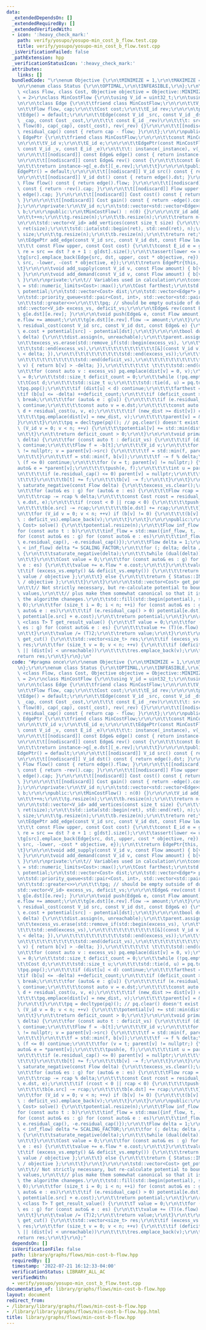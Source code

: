 ```yaml
---
data:
  _extendedDependsOn: []
  _extendedRequiredBy: []
  _extendedVerifiedWith:
  - icon: ':heavy_check_mark:'
    path: verify/yosupo/yosupo-min_cost_b_flow.test.cpp
    title: verify/yosupo/yosupo-min_cost_b_flow.test.cpp
  _isVerificationFailed: false
  _pathExtension: hpp
  _verificationStatusIcon: ':heavy_check_mark:'
  attributes:
    links: []
  bundledCode: "\r\nenum Objective {\r\n\tMINIMIZE = 1,\r\n\tMAXIMIZE = -1,\r\n};\r\
    \n\r\nenum class Status {\r\n\tOPTIMAL,\r\n\tINFEASIBLE,\r\n};\r\n\r\ntemplate\
    \ <class Flow, class Cost, Objective objective = Objective::MINIMIZE, Flow SCALING_FACTOR\
    \ = 2>\r\nclass MinCostFlow {\r\n\tusing V_id = uint32_t;\r\n\tusing E_id = uint32_t;\r\
    \n\r\n\tclass Edge {\r\n\t\tfriend class MinCostFlow;\r\n\r\n\t\tV_id src, dst;\r\
    \n\t\tFlow flow, cap;\r\n\t\tCost cost;\r\n\t\tE_id rev;\r\n\r\n\tpublic:\r\n\t\
    \tEdge() = default;\r\n\r\n\t\tEdge(const V_id _src, const V_id _dst, const Flow\
    \ _cap, const Cost _cost,\r\n\t\t\t const E_id _rev)\r\n\t\t\t: src(_src), dst(_dst),\
    \ flow(0), cap(_cap), cost(_cost), rev(_rev) {}\r\n\r\n\t\t[[nodiscard]] Flow\
    \ residual_cap() const { return cap - flow; }\r\n\t};\r\n\r\npublic:\r\n\tclass\
    \ EdgePtr {\r\n\t\tfriend class MinCostFlow;\r\n\r\n\t\tconst MinCostFlow* instance;\r\
    \n\r\n\t\tV_id v;\r\n\t\tE_id e;\r\n\r\n\t\tEdgePtr(const MinCostFlow* const _instance,\
    \ const V_id _v, const E_id _e)\r\n\t\t\t: instance(_instance), v(_v), e(_e) {}\r\
    \n\r\n\t\t[[nodiscard]] const Edge& edge() const { return instance->g[v][e]; }\r\
    \n\r\n\t\t[[nodiscard]] const Edge& rev() const {\r\n\t\t\tconst Edge& _e = edge();\r\
    \n\t\t\treturn instance->g[_e.dst][_e.rev];\r\n\t\t}\r\n\r\n\tpublic:\r\n\t\t\
    EdgePtr() = default;\r\n\r\n\t\t[[nodiscard]] V_id src() const { return v; }\r\
    \n\r\n\t\t[[nodiscard]] V_id dst() const { return edge().dst; }\r\n\r\n\t\t[[nodiscard]]\
    \ Flow flow() const { return edge().flow; }\r\n\r\n\t\t[[nodiscard]] Flow lower()\
    \ const { return -rev().cap; }\r\n\r\n\t\t[[nodiscard]] Flow upper() const { return\
    \ edge().cap; }\r\n\r\n\t\t[[nodiscard]] Cost cost() const { return edge().cost;\
    \ }\r\n\r\n\t\t[[nodiscard]] Cost gain() const { return -edge().cost; }\r\n\t\
    };\r\n\r\nprivate:\r\n\tV_id n;\r\n\tstd::vector<std::vector<Edge>> g;\r\n\tstd::vector<Flow>\
    \ b;\r\n\r\npublic:\r\n\tMinCostFlow() : n(0) {}\r\n\r\n\tV_id add_vertex() {\r\
    \n\t\t++n;\r\n\t\tg.resize(n);\r\n\t\tb.resize(n);\r\n\t\treturn n-1;\r\n\t}\r\
    \n\r\n\tstd::vector<V_id> add_vertices(const size_t size) {\r\n\t\tstd::vector<V_id>\
    \ ret(size);\r\n\t\tstd::iota(std::begin(ret), std::end(ret), n);\r\n\t\tn +=\
    \ size;\r\n\t\tg.resize(n);\r\n\t\tb.resize(n);\r\n\t\treturn ret;\r\n\t}\r\n\r\
    \n\tEdgePtr add_edge(const V_id src, const V_id dst, const Flow lower,\r\n\t\t\
    \t\t\t const Flow upper, const Cost cost) {\r\n\t\tconst E_id e = g[src].size(),\
    \ re = src == dst ? e + 1 : g[dst].size();\r\n\t\tassert(lower <= upper);\r\n\t\
    \tg[src].emplace_back(Edge{src, dst, upper, cost * objective, re});\r\n\t\tg[dst].emplace_back(Edge{dst,\
    \ src, -lower, -cost * objective, e});\r\n\t\treturn EdgePtr{this, src, e};\r\n\
    \t}\r\n\r\n\tvoid add_supply(const V_id v, const Flow amount) { b[v] += amount;\
    \ }\r\n\r\n\tvoid add_demand(const V_id v, const Flow amount) { b[v] -= amount;\
    \ }\r\n\r\nprivate:\r\n\t// Variables used in calculation\r\n\tconst Cost unreachable\
    \ = std::numeric_limits<Cost>::max();\r\n\tCost farthest;\r\n\tstd::vector<Cost>\
    \ potential;\r\n\tstd::vector<Cost> dist;\r\n\tstd::vector<Edge*> parent; // out-forest.\r\
    \n\tstd::priority_queue<std::pair<Cost, int>, std::vector<std::pair<Cost, int>>,\r\
    \n\t\tstd::greater<>>\r\n\t\t\tpq; // should be empty outside of dual()\r\n\t\
    std::vector<V_id> excess_vs, deficit_vs;\r\n\r\n\tEdge& rev(const Edge& e) { return\
    \ g[e.dst][e.rev]; }\r\n\r\n\tvoid push(Edge& e, const Flow amount) {\r\n\t\t\
    e.flow += amount;\r\n\t\tg[e.dst][e.rev].flow -= amount;\r\n\t}\r\n\r\n\tCost\
    \ residual_cost(const V_id src, const V_id dst, const Edge& e) {\r\n\t\treturn\
    \ e.cost + potential[src] - potential[dst];\r\n\t}\r\n\r\n\tbool dual(const Flow\
    \ delta) {\r\n\t\tdist.assign(n, unreachable);\r\n\t\tparent.assign(n, nullptr);\r\
    \n\t\texcess_vs.erase(std::remove_if(std::begin(excess_vs), \r\n\t\t\t\t\t\t\t\
    \t\t\tstd::end(excess_vs),\r\n\t\t\t\t\t\t\t\t\t\t[&](const V_id v) { return b[v]\
    \ < delta; }),\r\n\t\t\t\t\t\t\t\t\t\tstd::end(excess_vs));\r\n\t\tdeficit_vs.erase(std::remove_if(std::begin(deficit_vs),\r\
    \n\t\t\t\t\t\t\t\t\t\tstd::end(deficit_vs),\r\n\t\t\t\t\t\t\t\t\t\t[&](const V_id\
    \ v) { return b[v] > -delta; }),\r\n\t\t\t\t\t\t \t\t\t\tstd::end(deficit_vs));\r\
    \n\t\tfor (const auto v : excess_vs) pq.emplace(dist[v] = 0, v);\r\n\t\tfarthest\
    \ = 0;\r\n\t\tstd::size_t deficit_count = 0;\r\n\t\twhile (!pq.empty()) {\r\n\t\
    \t\tCost d;\r\n\t\t\tstd::size_t u;\r\n\t\t\tstd::tie(d, u) = pq.top();\r\n\t\t\
    \tpq.pop();\r\n\t\t\tif (dist[u] < d) continue;\r\n\t\t\tfarthest = d;\r\n\t\t\
    \tif (b[u] <= -delta) ++deficit_count;\r\n\t\t\tif (deficit_count >= deficit_vs.size())\
    \ break;\r\n\t\t\tfor (auto& e : g[u]) {\r\n\t\t\t\tif (e.residual_cap() < delta)\
    \ continue;\r\n\t\t\t\tconst auto v = e.dst;\r\n\t\t\t\tconst auto new_dist =\
    \ d + residual_cost(u, v, e);\r\n\t\t\t\tif (new_dist >= dist[v]) continue;\r\n\
    \t\t\t\tpq.emplace(dist[v] = new_dist, v);\r\n\t\t\t\tparent[v] = &e;\r\n\t\t\t\
    }\r\n\t\t}\r\n\t\tpq = decltype(pq)(); // pq.clear() doesn't exist.\r\n\t\tfor\
    \ (V_id v = 0; v < n; ++v) {\r\n\t\t\tpotential[v] += std::min(dist[v], farthest);\r\
    \n\t\t}\r\n\t\treturn deficit_count > 0;\r\n\t}\r\n\r\n\tvoid primal(const Flow\
    \ delta) {\r\n\t\tfor (const auto t : deficit_vs) {\r\n\t\t\tif (dist[t] > farthest)\
    \ continue;\r\n\t\t\tFlow f = -b[t];\r\n\t\t\tV_id v;\r\n\t\t\tfor (v = t; parent[v]\
    \ != nullptr; v = parent[v]->src) {\r\n\t\t\t\tf = std::min(f, parent[v]->residual_cap());\r\
    \n\t\t\t}\r\n\t\t\tf = std::min(f, b[v]);\r\n\t\t\tf -= f % delta;\r\n\t\t\tif\
    \ (f <= 0) continue;\r\n\t\t\tfor (v = t; parent[v] != nullptr;) {\r\n\t\t\t\t\
    auto& e = *parent[v];\r\n\t\t\t\tpush(e, f);\r\n\t\t\t\tint u = parent[v]->src;\r\
    \n\t\t\t\tif (e.residual_cap() <= 0) parent[v] = nullptr;\r\n\t\t\t\tv = u;\r\n\
    \t\t\t}\r\n\t\t\tb[t] += f;\r\n\t\t\tb[v] -= f;\r\n\t\t}\r\n\t}\r\n\r\n\tvoid\
    \ saturate_negative(const Flow delta) {\r\n\t\texcess_vs.clear();\r\n\t\tdeficit_vs.clear();\r\
    \n\t\tfor (auto& es : g) for (auto& e : es) {\r\n\t\t\tFlow rcap = e.residual_cap();\r\
    \n\t\t\trcap -= rcap % delta;\r\n\t\t\tconst Cost rcost = residual_cost(e.src,\
    \ e.dst, e);\r\n\t\t\tif (rcost < 0 || rcap < 0) {\r\n\t\t\t\tpush(e, rcap);\r\
    \n\t\t\t\tb[e.src] -= rcap;\r\n\t\t\t\tb[e.dst] += rcap;\r\n\t\t\t}\r\n\t\t}\r\
    \n\t\tfor (V_id v = 0; v < n; ++v) if (b[v] != 0) {\r\n\t\t\t(b[v] > 0 ? excess_vs\
    \ : deficit_vs).emplace_back(v);\r\n\t\t}\r\n\t}\r\n\r\npublic:\r\n\tstd::pair<Status,\
    \ Cost> solve() {\r\n\t\tpotential.resize(n);\r\n\t\tFlow inf_flow = 1;\r\n\t\t\
    for (const auto t : b)\r\n\t\t\tinf_flow = std::max({inf_flow, t, -t});\r\n\t\t\
    for (const auto& es : g) for (const auto& e : es)\r\n\t\t\tinf_flow = std::max({inf_flow,\
    \ e.residual_cap(), -e.residual_cap()});\r\n\t\tFlow delta = 1;\r\n\t\twhile (delta\
    \ < inf_flow) delta *= SCALING_FACTOR;\r\n\t\tfor (; delta; delta /= SCALING_FACTOR)\
    \ {\r\n\t\t\tsaturate_negative(delta);\r\n\t\t\twhile (dual(delta)) primal(delta);\r\
    \n\t\t}\r\n\t\tCost value = 0;\r\n\t\tfor (const auto& es : g) for (const auto&\
    \ e : es) {\r\n\t\t\tvalue += e.flow * e.cost;\r\n\t\t}\r\n\t\tvalue /= 2;\r\n\
    \t\tif (excess_vs.empty() && deficit_vs.empty()) {\r\n\t\t\treturn { Status::OPTIMAL,\
    \ value / objective };\r\n\t\t} else {\r\n\t\t\treturn { Status::INFEASIBLE, value\
    \ / objective };\r\n\t\t}\r\n\t}\r\n\r\n\tstd::vector<Cost> get_potential() {\r\
    \n\t\t// Not strictly necessary, but re-calculate potential to bound the potential\
    \ values,\r\n\t\t// plus make them somewhat canonical so that it is robust for\
    \ the algorithm chaneges.\r\n\t\tstd::fill(std::begin(potential), std::end(potential),\
    \ 0);\r\n\t\tfor (size_t i = 0; i < n; ++i) for (const auto& es : g) for (const\
    \ auto& e : es)\r\n\t\t\tif (e.residual_cap() > 0) potential[e.dst] = std::min(potential[e.dst],\
    \ potential[e.src] + e.cost);\r\n\t\treturn potential;\r\n\t}\r\n\r\n\ttemplate\
    \ <class T> T get_result_value() {\r\n\t\tT value = 0;\r\n\t\tfor (const auto&\
    \ es : g) for (const auto& e : es) {\r\n\t\t\tvalue += (T)(e.flow) * (T)(e.cost);\r\
    \n\t\t}\r\n\t\tvalue /= (T)2;\r\n\t\treturn value;\r\n\t}\r\n\t\r\n\tstd::vector<size_t>\
    \ get_cut() {\r\n\t\tstd::vector<size_t> res;\r\n\t\tif (excess_vs.empty()) return\
    \ res;\r\n\t\tfor (size_t v = 0; v < n; ++v) {\r\n\t\t\tif (deficit_vs.empty()\
    \ || (dist[v] < unreachable))\r\n\t\t\t\tres.emplace_back(v);\r\n\t\t}\r\n\t\t\
    return res;\r\n\t}\r\n};\n"
  code: "#pragma once\r\n\r\nenum Objective {\r\n\tMINIMIZE = 1,\r\n\tMAXIMIZE = -1,\r\
    \n};\r\n\r\nenum class Status {\r\n\tOPTIMAL,\r\n\tINFEASIBLE,\r\n};\r\n\r\ntemplate\
    \ <class Flow, class Cost, Objective objective = Objective::MINIMIZE, Flow SCALING_FACTOR\
    \ = 2>\r\nclass MinCostFlow {\r\n\tusing V_id = uint32_t;\r\n\tusing E_id = uint32_t;\r\
    \n\r\n\tclass Edge {\r\n\t\tfriend class MinCostFlow;\r\n\r\n\t\tV_id src, dst;\r\
    \n\t\tFlow flow, cap;\r\n\t\tCost cost;\r\n\t\tE_id rev;\r\n\r\n\tpublic:\r\n\t\
    \tEdge() = default;\r\n\r\n\t\tEdge(const V_id _src, const V_id _dst, const Flow\
    \ _cap, const Cost _cost,\r\n\t\t\t const E_id _rev)\r\n\t\t\t: src(_src), dst(_dst),\
    \ flow(0), cap(_cap), cost(_cost), rev(_rev) {}\r\n\r\n\t\t[[nodiscard]] Flow\
    \ residual_cap() const { return cap - flow; }\r\n\t};\r\n\r\npublic:\r\n\tclass\
    \ EdgePtr {\r\n\t\tfriend class MinCostFlow;\r\n\r\n\t\tconst MinCostFlow* instance;\r\
    \n\r\n\t\tV_id v;\r\n\t\tE_id e;\r\n\r\n\t\tEdgePtr(const MinCostFlow* const _instance,\
    \ const V_id _v, const E_id _e)\r\n\t\t\t: instance(_instance), v(_v), e(_e) {}\r\
    \n\r\n\t\t[[nodiscard]] const Edge& edge() const { return instance->g[v][e]; }\r\
    \n\r\n\t\t[[nodiscard]] const Edge& rev() const {\r\n\t\t\tconst Edge& _e = edge();\r\
    \n\t\t\treturn instance->g[_e.dst][_e.rev];\r\n\t\t}\r\n\r\n\tpublic:\r\n\t\t\
    EdgePtr() = default;\r\n\r\n\t\t[[nodiscard]] V_id src() const { return v; }\r\
    \n\r\n\t\t[[nodiscard]] V_id dst() const { return edge().dst; }\r\n\r\n\t\t[[nodiscard]]\
    \ Flow flow() const { return edge().flow; }\r\n\r\n\t\t[[nodiscard]] Flow lower()\
    \ const { return -rev().cap; }\r\n\r\n\t\t[[nodiscard]] Flow upper() const { return\
    \ edge().cap; }\r\n\r\n\t\t[[nodiscard]] Cost cost() const { return edge().cost;\
    \ }\r\n\r\n\t\t[[nodiscard]] Cost gain() const { return -edge().cost; }\r\n\t\
    };\r\n\r\nprivate:\r\n\tV_id n;\r\n\tstd::vector<std::vector<Edge>> g;\r\n\tstd::vector<Flow>\
    \ b;\r\n\r\npublic:\r\n\tMinCostFlow() : n(0) {}\r\n\r\n\tV_id add_vertex() {\r\
    \n\t\t++n;\r\n\t\tg.resize(n);\r\n\t\tb.resize(n);\r\n\t\treturn n-1;\r\n\t}\r\
    \n\r\n\tstd::vector<V_id> add_vertices(const size_t size) {\r\n\t\tstd::vector<V_id>\
    \ ret(size);\r\n\t\tstd::iota(std::begin(ret), std::end(ret), n);\r\n\t\tn +=\
    \ size;\r\n\t\tg.resize(n);\r\n\t\tb.resize(n);\r\n\t\treturn ret;\r\n\t}\r\n\r\
    \n\tEdgePtr add_edge(const V_id src, const V_id dst, const Flow lower,\r\n\t\t\
    \t\t\t const Flow upper, const Cost cost) {\r\n\t\tconst E_id e = g[src].size(),\
    \ re = src == dst ? e + 1 : g[dst].size();\r\n\t\tassert(lower <= upper);\r\n\t\
    \tg[src].emplace_back(Edge{src, dst, upper, cost * objective, re});\r\n\t\tg[dst].emplace_back(Edge{dst,\
    \ src, -lower, -cost * objective, e});\r\n\t\treturn EdgePtr{this, src, e};\r\n\
    \t}\r\n\r\n\tvoid add_supply(const V_id v, const Flow amount) { b[v] += amount;\
    \ }\r\n\r\n\tvoid add_demand(const V_id v, const Flow amount) { b[v] -= amount;\
    \ }\r\n\r\nprivate:\r\n\t// Variables used in calculation\r\n\tconst Cost unreachable\
    \ = std::numeric_limits<Cost>::max();\r\n\tCost farthest;\r\n\tstd::vector<Cost>\
    \ potential;\r\n\tstd::vector<Cost> dist;\r\n\tstd::vector<Edge*> parent; // out-forest.\r\
    \n\tstd::priority_queue<std::pair<Cost, int>, std::vector<std::pair<Cost, int>>,\r\
    \n\t\tstd::greater<>>\r\n\t\t\tpq; // should be empty outside of dual()\r\n\t\
    std::vector<V_id> excess_vs, deficit_vs;\r\n\r\n\tEdge& rev(const Edge& e) { return\
    \ g[e.dst][e.rev]; }\r\n\r\n\tvoid push(Edge& e, const Flow amount) {\r\n\t\t\
    e.flow += amount;\r\n\t\tg[e.dst][e.rev].flow -= amount;\r\n\t}\r\n\r\n\tCost\
    \ residual_cost(const V_id src, const V_id dst, const Edge& e) {\r\n\t\treturn\
    \ e.cost + potential[src] - potential[dst];\r\n\t}\r\n\r\n\tbool dual(const Flow\
    \ delta) {\r\n\t\tdist.assign(n, unreachable);\r\n\t\tparent.assign(n, nullptr);\r\
    \n\t\texcess_vs.erase(std::remove_if(std::begin(excess_vs), \r\n\t\t\t\t\t\t\t\
    \t\t\tstd::end(excess_vs),\r\n\t\t\t\t\t\t\t\t\t\t[&](const V_id v) { return b[v]\
    \ < delta; }),\r\n\t\t\t\t\t\t\t\t\t\tstd::end(excess_vs));\r\n\t\tdeficit_vs.erase(std::remove_if(std::begin(deficit_vs),\r\
    \n\t\t\t\t\t\t\t\t\t\tstd::end(deficit_vs),\r\n\t\t\t\t\t\t\t\t\t\t[&](const V_id\
    \ v) { return b[v] > -delta; }),\r\n\t\t\t\t\t\t \t\t\t\tstd::end(deficit_vs));\r\
    \n\t\tfor (const auto v : excess_vs) pq.emplace(dist[v] = 0, v);\r\n\t\tfarthest\
    \ = 0;\r\n\t\tstd::size_t deficit_count = 0;\r\n\t\twhile (!pq.empty()) {\r\n\t\
    \t\tCost d;\r\n\t\t\tstd::size_t u;\r\n\t\t\tstd::tie(d, u) = pq.top();\r\n\t\t\
    \tpq.pop();\r\n\t\t\tif (dist[u] < d) continue;\r\n\t\t\tfarthest = d;\r\n\t\t\
    \tif (b[u] <= -delta) ++deficit_count;\r\n\t\t\tif (deficit_count >= deficit_vs.size())\
    \ break;\r\n\t\t\tfor (auto& e : g[u]) {\r\n\t\t\t\tif (e.residual_cap() < delta)\
    \ continue;\r\n\t\t\t\tconst auto v = e.dst;\r\n\t\t\t\tconst auto new_dist =\
    \ d + residual_cost(u, v, e);\r\n\t\t\t\tif (new_dist >= dist[v]) continue;\r\n\
    \t\t\t\tpq.emplace(dist[v] = new_dist, v);\r\n\t\t\t\tparent[v] = &e;\r\n\t\t\t\
    }\r\n\t\t}\r\n\t\tpq = decltype(pq)(); // pq.clear() doesn't exist.\r\n\t\tfor\
    \ (V_id v = 0; v < n; ++v) {\r\n\t\t\tpotential[v] += std::min(dist[v], farthest);\r\
    \n\t\t}\r\n\t\treturn deficit_count > 0;\r\n\t}\r\n\r\n\tvoid primal(const Flow\
    \ delta) {\r\n\t\tfor (const auto t : deficit_vs) {\r\n\t\t\tif (dist[t] > farthest)\
    \ continue;\r\n\t\t\tFlow f = -b[t];\r\n\t\t\tV_id v;\r\n\t\t\tfor (v = t; parent[v]\
    \ != nullptr; v = parent[v]->src) {\r\n\t\t\t\tf = std::min(f, parent[v]->residual_cap());\r\
    \n\t\t\t}\r\n\t\t\tf = std::min(f, b[v]);\r\n\t\t\tf -= f % delta;\r\n\t\t\tif\
    \ (f <= 0) continue;\r\n\t\t\tfor (v = t; parent[v] != nullptr;) {\r\n\t\t\t\t\
    auto& e = *parent[v];\r\n\t\t\t\tpush(e, f);\r\n\t\t\t\tint u = parent[v]->src;\r\
    \n\t\t\t\tif (e.residual_cap() <= 0) parent[v] = nullptr;\r\n\t\t\t\tv = u;\r\n\
    \t\t\t}\r\n\t\t\tb[t] += f;\r\n\t\t\tb[v] -= f;\r\n\t\t}\r\n\t}\r\n\r\n\tvoid\
    \ saturate_negative(const Flow delta) {\r\n\t\texcess_vs.clear();\r\n\t\tdeficit_vs.clear();\r\
    \n\t\tfor (auto& es : g) for (auto& e : es) {\r\n\t\t\tFlow rcap = e.residual_cap();\r\
    \n\t\t\trcap -= rcap % delta;\r\n\t\t\tconst Cost rcost = residual_cost(e.src,\
    \ e.dst, e);\r\n\t\t\tif (rcost < 0 || rcap < 0) {\r\n\t\t\t\tpush(e, rcap);\r\
    \n\t\t\t\tb[e.src] -= rcap;\r\n\t\t\t\tb[e.dst] += rcap;\r\n\t\t\t}\r\n\t\t}\r\
    \n\t\tfor (V_id v = 0; v < n; ++v) if (b[v] != 0) {\r\n\t\t\t(b[v] > 0 ? excess_vs\
    \ : deficit_vs).emplace_back(v);\r\n\t\t}\r\n\t}\r\n\r\npublic:\r\n\tstd::pair<Status,\
    \ Cost> solve() {\r\n\t\tpotential.resize(n);\r\n\t\tFlow inf_flow = 1;\r\n\t\t\
    for (const auto t : b)\r\n\t\t\tinf_flow = std::max({inf_flow, t, -t});\r\n\t\t\
    for (const auto& es : g) for (const auto& e : es)\r\n\t\t\tinf_flow = std::max({inf_flow,\
    \ e.residual_cap(), -e.residual_cap()});\r\n\t\tFlow delta = 1;\r\n\t\twhile (delta\
    \ < inf_flow) delta *= SCALING_FACTOR;\r\n\t\tfor (; delta; delta /= SCALING_FACTOR)\
    \ {\r\n\t\t\tsaturate_negative(delta);\r\n\t\t\twhile (dual(delta)) primal(delta);\r\
    \n\t\t}\r\n\t\tCost value = 0;\r\n\t\tfor (const auto& es : g) for (const auto&\
    \ e : es) {\r\n\t\t\tvalue += e.flow * e.cost;\r\n\t\t}\r\n\t\tvalue /= 2;\r\n\
    \t\tif (excess_vs.empty() && deficit_vs.empty()) {\r\n\t\t\treturn { Status::OPTIMAL,\
    \ value / objective };\r\n\t\t} else {\r\n\t\t\treturn { Status::INFEASIBLE, value\
    \ / objective };\r\n\t\t}\r\n\t}\r\n\r\n\tstd::vector<Cost> get_potential() {\r\
    \n\t\t// Not strictly necessary, but re-calculate potential to bound the potential\
    \ values,\r\n\t\t// plus make them somewhat canonical so that it is robust for\
    \ the algorithm chaneges.\r\n\t\tstd::fill(std::begin(potential), std::end(potential),\
    \ 0);\r\n\t\tfor (size_t i = 0; i < n; ++i) for (const auto& es : g) for (const\
    \ auto& e : es)\r\n\t\t\tif (e.residual_cap() > 0) potential[e.dst] = std::min(potential[e.dst],\
    \ potential[e.src] + e.cost);\r\n\t\treturn potential;\r\n\t}\r\n\r\n\ttemplate\
    \ <class T> T get_result_value() {\r\n\t\tT value = 0;\r\n\t\tfor (const auto&\
    \ es : g) for (const auto& e : es) {\r\n\t\t\tvalue += (T)(e.flow) * (T)(e.cost);\r\
    \n\t\t}\r\n\t\tvalue /= (T)2;\r\n\t\treturn value;\r\n\t}\r\n\t\r\n\tstd::vector<size_t>\
    \ get_cut() {\r\n\t\tstd::vector<size_t> res;\r\n\t\tif (excess_vs.empty()) return\
    \ res;\r\n\t\tfor (size_t v = 0; v < n; ++v) {\r\n\t\t\tif (deficit_vs.empty()\
    \ || (dist[v] < unreachable))\r\n\t\t\t\tres.emplace_back(v);\r\n\t\t}\r\n\t\t\
    return res;\r\n\t}\r\n};"
  dependsOn: []
  isVerificationFile: false
  path: library/graphs/flows/min-cost-b-flow.hpp
  requiredBy: []
  timestamp: '2022-07-21 16:12:33-04:00'
  verificationStatus: LIBRARY_ALL_AC
  verifiedWith:
  - verify/yosupo/yosupo-min_cost_b_flow.test.cpp
documentation_of: library/graphs/flows/min-cost-b-flow.hpp
layout: document
redirect_from:
- /library/library/graphs/flows/min-cost-b-flow.hpp
- /library/library/graphs/flows/min-cost-b-flow.hpp.html
title: library/graphs/flows/min-cost-b-flow.hpp
---
```


